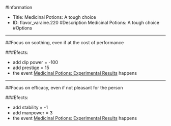 #Information
 - Title: Medicinal Potions: A tough choice
 - ID: flavor_varaine.220
#Description
Medicinal Potions: A tough choice
#Options

___
##Focus on soothing, even if at the cost of performance

###Efects:<ul><li>add dip power = -100</li><li>add prestige = 15</li><li>the event [Medicinal Potions: Experimental Results](../events/medicinal_potions_experimental_results.md) happens</li></ul>

___
##Focus on efficacy, even if not pleasant for the person

###Efects:<ul><li>add stability = -1</li><li>add manpower = 3</li><li>the event [Medicinal Potions: Experimental Results](../events/medicinal_potions_experimental_results.md) happens</li></ul>

